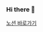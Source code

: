 ### Hi there 💬

[노션 바로가기](https://nullyng.notion.site/Juyoung-Kim-6aa48d3e5a73454784f418ce02837a23?pvs=4)

<!-- [![Top Langs](https://github-readme-stats.vercel.app/api/top-langs/?username=nullyng&layout=compact&langs_count=10)](https://github.com/anuraghazra/github-readme-stats) -->

<!--
**nullyng/nullyng** is a ✨ _special_ ✨ repository because its `README.md` (this file) appears on your GitHub profile.

Here are some ideas to get you started:

- 🔭 I’m currently working on ...
- 🌱 I’m currently learning ...
- 👯 I’m looking to collaborate on ...
- 🤔 I’m looking for help with ...
- 💬 Ask me about ...
- 📫 How to reach me: ...
- 😄 Pronouns: ...
- ⚡ Fun fact: ...
-->
